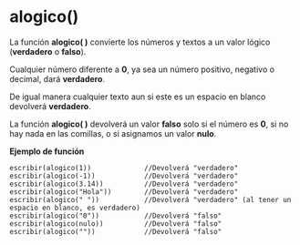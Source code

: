 # alogico()

La función **alogico( )** convierte los números y textos a un valor lógico (**verdadero** o **falso**).

Cualquier número diferente a **0**, ya sea un número positivo, negativo o decimal, dará **verdadero**.

De igual manera cualquier texto aun si este es un espacio en blanco devolverá **verdadero**.

La función **alogico( )** devolverá un valor **falso** solo si el número es **0**, si no hay nada en las comillas, o si asignamos un valor **nulo**.

**Ejemplo de función**

```latino
escribir(alogico(1))             //Devolverá "verdadero"
escribir(alogico(-1))            //Devolverá "verdadero"
escribir(alogico(3.14))          //Devolverá "verdadero"
escribir(alogico("Hola"))        //Devolverá "verdadero"
escribir(alogico(" "))           //Devolverá "verdadero" (al tener un espacio en blanco, es verdadero)
escribir(alogico("0"))           //Devolverá "falso"
escribir(alogico(nulo))          //Devolverá "falso"
escribir(alogico(""))            //Devolverá "falso"
```
